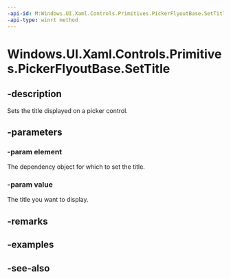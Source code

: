 ```yaml
---
-api-id: M:Windows.UI.Xaml.Controls.Primitives.PickerFlyoutBase.SetTitle(Windows.UI.Xaml.DependencyObject,System.String)
-api-type: winrt method
---
```


<!-- Method syntax
public void SetTitle(Windows.UI.Xaml.DependencyObject element, System.String value)
-->

# Windows.UI.Xaml.Controls.Primitives.PickerFlyoutBase.SetTitle

## -description
Sets the title displayed on a picker control.



## -parameters
### -param element
The dependency object for which to set the title.

### -param value
The title you want to display.

## -remarks

## -examples

## -see-also
